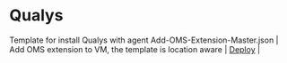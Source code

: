 # Qualys
Template for install Qualys with agent
Add-OMS-Extension-Master.json | Add OMS extension to VM, the template is location aware | <a href="https://portal.azure.com/#create/Microsoft.Template/uri/https%3A%2F%2Fgithub.com%2Fyudongkai%2FQualys%2FDeployAzureVM.json" target="_blank">Deploy</a> |



